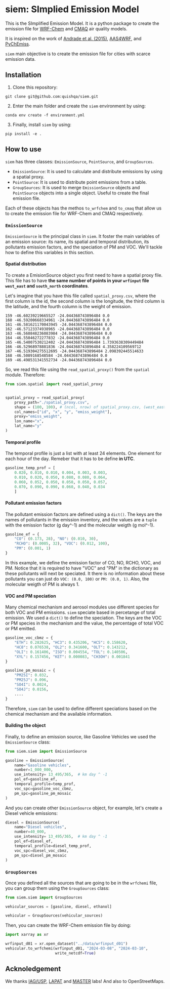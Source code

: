 # siem: SImplied Emission Model

This is the SImplified Emission Model.
It is a python package to create the emission
file for [WRF-Chem](https://www2.acom.ucar.edu/wrf-chem) and [CMAQ](https://www.epa.gov/cmaq) air quality models.

It is inspired on the work of [Andrade et al. (2015)](http://journal.frontiersin.org/Article/10.3389/fenvs.2015.00009/abstract),
[AAS4WRF](https://github.com/alvv1986/AAS4WRF), and [PyChEmiss](https://github.com/quishqa/PyChEmiss).

`siem` main objective is to create the emission file for cities with scarce emission data.

## Installation

1. Clone this repository:

```
git clone git@github.com:quishqa/siem.git
```

2. Enter the main folder and create the `siem` environment by using:

```
conda env create -f environment.yml

```

3. Finally, install `siem` by using:

```
pip install -e .
```

## How to use

`siem` has three classes: `EmissionSource`, `PointSource`, and `GroupSources`.

- `EmissionSource`: It is used to calculate and distribute emissions by using a spatial proxy.
- `PointSource`: It is used to distribute point emissions from a table.
- `GroupSources`: It is used to merge `EmissionSource` objects and `PointSource` objects into a single object. Useful to create the final emission file.

Each of these objects has the methos `to_wrfchem` and `to_cmaq` that allow us to create the emission file for WRF-Chem and CMAQ respectively.

### `EmissionSource`

`EmissionSource` is the principal class in `siem`. It foster the main variables of an emission source:
its name, its spatial and temporal distribution, its pollutants emission factors, and the speciation of PM and VOC.
We'll tackle how to define this variables in this section.

#### Spatial distribution

To create a EmisionSource object you first need to have a spatial proxy file.
This file has to have __the same number of points in your `wrfinput` file `west_east` and `south_north` coordinates__.

Let's imagine that you have this file called `spatial_proxy.csv`,
 where the first column is the id, the second column is the longitude,
 the third column is the latitude, and the fourth column is the weight of emission.

```
159 -46.60239219665527 -24.044368743896484 0.0
160 -46.59200668334961 -24.044368743896484 0.0
161 -46.581621170043945 -24.044368743896484 0.0
162 -46.57123374938965 -24.044368743896484 0.0
163 -46.560848236083984 -24.044368743896484 0.0
164 -46.55046272277832 -24.044368743896484 0.0
165 -46.54007530212402 -24.044368743896484 1.7393638309449484
166 -46.52968978881836 -24.044368743896484 4.358224109569712
167 -46.519304275512695 -24.044368743896484 2.098392445514633
168 -46.5089168548584 -24.044368743896484 0.0
169 -46.498531341552734 -24.044368743896484 0.0

```

So, we read this file using the `read_spatial_proxy()` from the `spatial` module. Therefore:

```python
from siem.spatial import read_spatial_proxy


spatial_proxy = read_spatial_proxy(
    proxy_path="./spatial_proxy.csv",
    shape = (100, 100), # (ncol, nrow) of spatial_proxy.csv, (west_east points, south_north points)
    col_names=["id", "x", "y", "emiss_weight"],
    proxy="emiss_weight",
    lon_name="x",
    lat_name="y"
)
```

#### Temporal profile

The temporal profile is just a list with at least 24 elements.
One element for each hour of the day. Remeber that it has to be define __in UTC__.

```python
gasoline_temp_prof = [
    0.020, 0.010, 0.010, 0.004, 0.003, 0.003,
    0.010, 0.020, 0.050, 0.080, 0.080, 0.064,
    0.060, 0.052, 0.050, 0.050, 0.050, 0.057,
    0.070, 0.090, 0.090, 0.060, 0.040, 0.034
    ]
```

#### Pollutant emission factors

The pollutant emission factors are defined using a `dict()`.
The keys are the names of pollutants in the emission inventory,
and the values are a `tuple` with the emission factor (g day^-1) and the molecular weigth (g mol^-1).

```python
gasoline_ef = {
    "CO": (0.173, 28), "NO": (0.010, 30),
    "RCHO": (0.0005, 32), "VOC": (0.012, 100),
    "PM": (0.001, 1)
}
```

In this example, we define the emission factor of CO, NO, RCHO, VOC, and PM.
Notice that it is required to have "VOC" and "PM" in the dictionary as these pollutants will next be speciated.
It there is no information about these pollutants you can just do `VOC: (0.0, 100)` or `PM: (0.0, 1)`.
Also, the molecular weigth of PM is always 1.

#### VOC and PM speciation

Many chemical mechanism and aerosol modules use different species for both VOC and PM emissions.
`siem` speciate based in percetange of total emission.
We used a `dict()` to define the speciation.
The keys are the VOC or PM species in the mechanism and the value, the percentage of total VOC or PM emitted.

```python
gasoline_voc_cbmz = {
    "ETH": 0.282625, "HC3": 0.435206, "HC5": 0.158620,
    "HC8": 0.076538, "OL2": 0.341600, "OLT": 0.143212,
    "OLI": 0.161406, "ISO": 0.004554, "TOL": 0.140506,
    "XYL": 0.157456, "KET": 0.000083, "CH3OH": 0.001841
}

gasoline_pm_mosaic = {
    "PM25I": 0.032,
    "PM25J": 0.096,
    "SO4I": 0.0024,
    "SO4J": 0.0156,
    ....
}
```

Therefore, `siem` can be used to define different speciations based on the chemical mechanism and the available information.

#### Building the object

Finally, to define an emission source, like Gasoline Vehicles we used the `EmissionSource` class:

```python
from siem.siem import EmissionSource

gasoline = EmissionSource(
    name="Gasoline vehicles",
    number=1_000_000,
    use_intensity= 13_495/365,  # km day ^ -1
    pol_ef=gasoline_ef,
    temporal_profile=temp_prof,
    voc_spc=gasoline_voc_cbmz,
    pm_spc=gasoline_pm_mosaic
)
```

And you can create other `EmissionSource` object, for example,
let's create a Diesel vehicle emissions:

```python
diesel = EmissionSource(
    name="Diesel vehicles",
    number=40_000,
    use_intensity= 13_495/365,  # km day ^ -1
    pol_ef=diesel_ef,
    temporal_profile=diesel_temp_prof,
    voc_spc=diesel_voc_cbmz,
    pm_spc=diesel_pm_mosaic
)
```

### `GroupSources`

Once you defined all the sources that are going to be in the `wrfchemi` file,
you can group them using the `GroupSources` class:

```python
from siem.siem import GroupSources

vehicular_sources = [gasoline, diesel, ethanol]

vehicular = GroupSources(vehicular_sources)
```

Then, you can create the WRF-Chem emission file by doing:

```python
import xarray as xr

wrfinput_d01 = xr.open_dataset("../data/wrfinput_d01")
vehicular.to_wrfchemi(wrfinput_d01, "2024-03-08", "2024-03-10",
                      write_netcdf=True)
```

## Acknoledgement

We thanks [IAG/USP](https://www.iag.usp.br/), [LAPAT](http://www.lapat.iag.usp.br/) and [MASTER](http://www.master.iag.usp.br/) labs!
And also to OpenStreetMaps.

